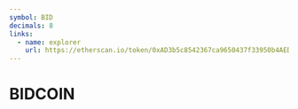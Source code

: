 ```yaml
---
symbol: BID
decimals: 8
links:
  - name: explorer
    url: https://etherscan.io/token/0xAD3b5c8542367ca9650437f33950b4AED067289B
---
```


# BIDCOIN

